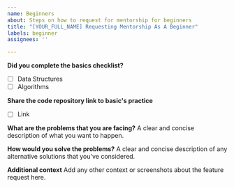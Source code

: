 ```yaml
---
name: Beginners
about: Steps on how to request for mentorship for beginners
title: "[YOUR_FULL_NAME] Requesting Mentorship As A Beginner"
labels: beginner
assignees: ''

---
```


**Did you complete the basics checklist?**
- [ ] Data Structures
- [ ] Algorithms

**Share the code repository link to basic's practice**
- [ ] Link

**What are the problems that you are facing?**
A clear and concise description of what you want to happen.

**How would you solve the problems?**
A clear and concise description of any alternative solutions that you've considered.

**Additional context**
Add any other context or screenshots about the feature request here.
